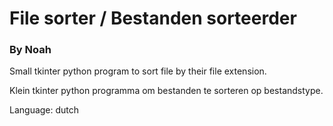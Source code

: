 # File sorter / Bestanden sorteerder

### By Noah

Small tkinter python program to sort file by their file extension.

Klein tkinter python programma om bestanden te sorteren op bestandstype.

Language: dutch
